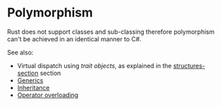 # Polymorphism

Rust does not support classes and sub-classing therefore polymorphism can't be
achieved in an identical manner to C#.

See also:

- Virtual dispatch using _trait objects_, as explained in the
  [structures-section] section
- [Generics][generics-section]
- [Inheritance][inheritance-section]
- [Operator overloading][operator-overloading-section]

[structures-section]: ./custom-types/structs.md
[generics-section]: ./generics.md
[inheritance-section]: ./inheritance.md
[operator-overloading-section]: ./operator-overloading.md
